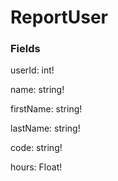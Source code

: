 # ReportUser

### Fields

userId: int!

name: string!

firstName: string!

lastName: string!

code: string!

hours: Float!

